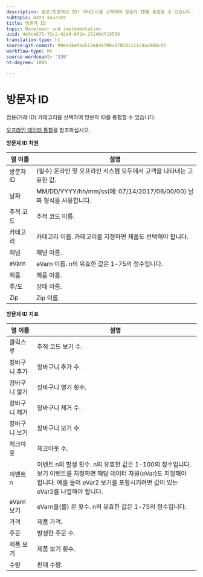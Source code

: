 ```yaml
---
description: 범용(트랜잭션 ID) 카테고리를 선택하여 방문자 ID를 통합할 수 있습니다.
subtopic: Data sources
title: 방문자 ID
topic: Developer and implementation
uuid: 4e9ce675-72c2-42a4-8f2e-25140df19539
translation-type: ht
source-git-commit: 99ee24efaa517e8da700c67818c111c4aa90dc02
workflow-type: ht
source-wordcount: '230'
ht-degree: 100%

---
```



# 방문자 ID

범용(거래 ID) 카테고리를 선택하여 방문자 ID를 통합할 수 있습니다.

[오프라인 데이터 통합](/help/import/c-data-sources/datasrc-integrating-offline-data.md)을 참조하십시오.

<p class="head"> <b>방문자 ID 차원</b> </p>

| 열 이름 | 설명 |
|--- |--- |
| 방문자 ID | (필수) 온라인 및 오프라인 시스템 모두에서 고객을 나타내는 고유한 값. |
| 날짜 | MM/DD/YYYY/hh/mm/ss(예: 07/14/2017/06/00/00) 날짜 형식을 사용합니다. |
| 추적 코드 | 추적 코드 이름. |
| 카테고리 | 카테고리 이름.  카테고리를 지정하면 제품도 선택해야 합니다. |
| 채널 | 채널 이름. |
| eVarn | eVarn 이름. n의 유효한 값은 1-75의 정수입니다. |
| 제품 | 제품 이름. |
| 주/도 | 상태 이름. |
| Zip | Zip 이름. |

**방문자 ID 지표**

| 열 이름 | 설명 |
|--- |--- |
| 클릭스루 | 추적 코드 보기 수. |
| 장바구니 추가 | 장바구니 추가 수. |
| 장바구니 열기 | 장바구니 열기 횟수. |
| 장바구니 제거 | 장바구니 제거 수. |
| 장바구니 보기 | 장바구니 보기 수. |
| 체크아웃 | 체크아웃 수. |
| 이벤트 n | 이벤트 n의 발생 횟수. n의 유효한 값은 1-100의 정수입니다.  보기 이벤트를 지정하면 해당 데이터 차원(eVar)도 지정해야 합니다. 예를 들어 eVar2 보기를 포함시키려면 값이 있는 eVar2를 나열해야 합니다. |
| eVarn 보기 | eVarn을(를) 본 횟수. n의 유효한 값은 1-75의 정수입니다. |
| 가격 | 제품 가격.  |
| 주문 | 발생한 주문 수. |
| 제품 보기 | 제품 보기 횟수. |
| 수량 | 판매 수량. |
